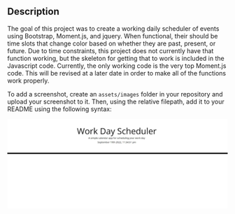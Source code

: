 # <Your-Project-Title>

## Description
 The goal of this project was to create a working daily scheduler of events using Bootstrap, Moment.js, and jquery. When functional, their should be time slots that change color based on whether they are past, present, or future. Due to time constraints, this project does not currently have that function working, but the skeleton for getting that to work is included in the Javascript code.
  Currently, the only working code is the very top Moment.js code. This will be revised at a later date in order to make all of the functions work properly.
 

To add a screenshot, create an `assets/images` folder in your repository and upload your screenshot to it. Then, using the relative filepath, add it to your README using the following syntax:

![image of website](/assets/screenshot.jpg)

